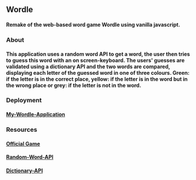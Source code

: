 ## Wordle
#### Remake of the web-based word game Wordle using vanilla javascript.
### About
#### This application uses a random word API to get a word, the user then tries to guess this word with an on screen-keyboard. The users' guesses are validated using a dictionary API and the two words are compared, displaying each letter of the guessed word in one of three colours. Green: if the letter is in the correct place, yellow: if the letter is in the word but in the wrong place or grey: if the letter is not in the word.
####
### Deployment
#### [My-Wordle-Application](https://ethanrussell98.github.io/Wordle/)
### Resources
#### [Official Game](https://www.nytimes.com/games/wordle/index.html)
#### [Random-Word-API](https://random-word-api.herokuapp.com/home)
#### [Dictionary-API](https://dictionaryapi.dev/)
 
